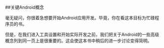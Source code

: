 ##关键Android概念

毫无疑问，你很着急想要开始Android应用开发。毕竟，你在看这本目标为忙碌程序员的书。

但是，在我们进入工具设置和开始实际开发之前，我们把关于Android的一些高级概念列到同一页上是很重要的。这会使这本书中稍后的进一步讨论变得简明。

